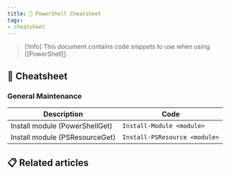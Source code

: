 ```yaml
---
title: 📘 PowerShell Cheatsheet
tags:
- cheatsheet
---
```


> [!info]
> This document contains code snippets to use when using [[PowerShell]].

## 📖 Cheatsheet

### General Maintenance

| Description                    | Code                          |
| ------------------------------ | ----------------------------- |
| Install module (PowerShellGet) | `Install-Module <module>`     |
| Install module (PSResourceGet) | `Install-PSResource <module>` | 

## 📋 Related articles
